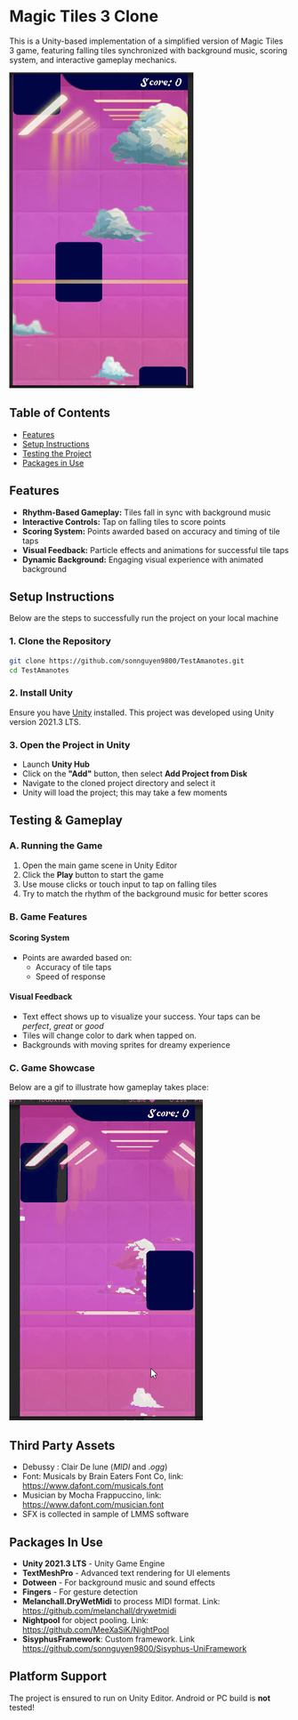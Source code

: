 # Magic Tiles 3 Clone

This is a Unity-based implementation of a simplified version of Magic Tiles 3 game, featuring falling tiles synchronized with background music, scoring system, and interactive gameplay mechanics.

![alt text](image.png)

## Table of Contents

- [Features](#features)
- [Setup Instructions](#setup-instructions)
- [Testing the Project](#testing--gameplay)
- [Packages in Use](#packages-in-use)

## Features
- **Rhythm-Based Gameplay:** Tiles fall in sync with background music
- **Interactive Controls:** Tap on falling tiles to score points
- **Scoring System:** Points awarded based on accuracy and timing of tile taps
- **Visual Feedback:** Particle effects and animations for successful tile taps
- **Dynamic Background:** Engaging visual experience with animated background

## Setup Instructions

Below are the steps to successfully run the project on your local machine

### 1. Clone the Repository

```bash
git clone https://github.com/sonnguyen9800/TestAmanotes.git
cd TestAmanotes
```

### 2. Install Unity

Ensure you have [Unity](https://unity.com/) installed. This project was developed using Unity version 2021.3 LTS.

### 3. Open the Project in Unity

- Launch **Unity Hub**
- Click on the **"Add"** button, then select **Add Project from Disk**
- Navigate to the cloned project directory and select it
- Unity will load the project; this may take a few moments


## Testing & Gameplay

### A. Running the Game

1. Open the main game scene in Unity Editor
2. Click the **Play** button to start the game
3. Use mouse clicks or touch input to tap on falling tiles
4. Try to match the rhythm of the background music for better scores

### B. Game Features

#### Scoring System
- Points are awarded based on:
  - Accuracy of tile taps
  - Speed of response

#### Visual Feedback
- Text effect shows up to visualize your success. Your taps can be *perfect*, *great* or *good*
- Tiles will change color to dark when tapped on.
- Backgrounds with moving sprites for dreamy experience

### C. Game Showcase
Below are a gif to illustrate how gameplay takes place:

![alt text](test.gif)

## Third Party Assets

- Debussy : Clair De lune (*MIDI* and .*ogg*)
- Font: Musicals by Brain Eaters Font Co, link: https://www.dafont.com/musicals.font
- Musician by Mocha Frappuccino, link: https://www.dafont.com/musician.font
- SFX is collected in sample of LMMS software

## Packages In Use
- **Unity 2021.3 LTS** - Unity Game Engine
- **TextMeshPro** - Advanced text rendering for UI elements
- **Dotween** - For background music and sound effects
- **Fingers** - For gesture detection
- **Melanchall.DryWetMidi** to process MIDI format. Link: https://github.com/melanchall/drywetmidi
- **Nightpool** for object pooling. Link: https://github.com/MeeXaSiK/NightPool
- **SisyphusFramework**: Custom framework. Link https://github.com/sonnguyen9800/Sisyphus-UniFramework
  
## Platform Support
The project is ensured to run on Unity Editor. Android or PC build is **not** tested!
